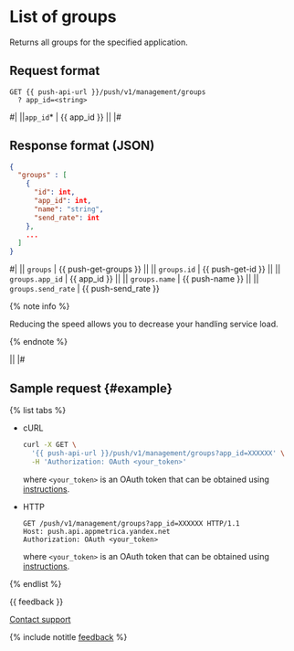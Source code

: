 # List of groups

Returns all groups for the specified application.

## Request format

```
GET {{ push-api-url }}/push/v1/management/groups
  ? app_id=<string>
```

#|
||`app_id`* | {{ app_id }} ||
|#

## Response format (JSON)

```json translate=no
{
  "groups" : [
    {
      "id": int,
      "app_id": int,
      "name": "string",
      "send_rate": int
    },
    ...
  ]
}
```

#|
|| `groups` | {{ push-get-groups }} ||
|| `groups.id` | {{ push-get-id }} ||
|| `groups.app_id` | {{ app_id }} ||
|| `groups.name` | {{ push-name }} ||
|| `groups.send_rate` | {{ push-send_rate }}

{% note info %}

Reducing the speed allows you to decrease your handling service load.

{% endnote %}

||
|#

## Sample request {#example}

{% list tabs %}

- cURL

   ```bash translate=no
   curl -X GET \
     '{{ push-api-url }}/push/v1/management/groups?app_id=XXXXXX' \
     -H 'Authorization: OAuth <your_token>'
   ```

   where `<your_token>` is an OAuth token that can be obtained using [instructions](../intro/authorization.md#get-oauth-token).

- HTTP

   ```http translate=no
   GET /push/v1/management/groups?app_id=XXXXXX HTTP/1.1
   Host: push.api.appmetrica.yandex.net
   Authorization: OAuth <your_token>
   ```

   where `<your_token>` is an OAuth token that can be obtained using [instructions](../intro/authorization.md#get-oauth-token).

{% endlist %}

{{ feedback }}

<a href="../../troubleshooting/feedback-new">
  <span class="button">Contact support</span>
</a>

{% include notitle [feedback](../../_includes/feedback-button.md) %}

